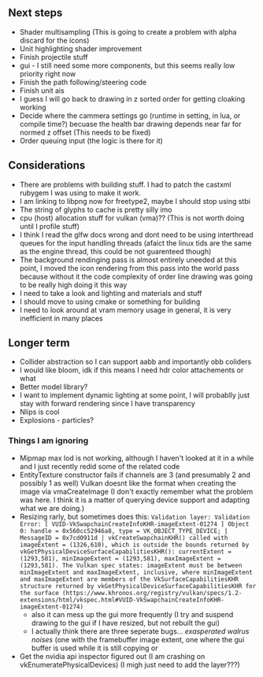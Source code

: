 ## Next steps
 * Shader multisampling (This is going to create a problem with alpha discard for the icons)
 * Unit highlighting shader improvement
 * Finish projectile stuff
 * gui - I still need some more components, but this seems really low priority right now
 * Finish the path following/steering code
 * Finish unit ais
 * I guess I will go back to drawing in z sorted order for getting cloaking working
 * Decide where the cammera settings go (runtime in setting, in lua, or compile time?) becuase the health bar drawing depends near far for normed z offset (This needs to be fixed)
 * Order queuing input (the logic is there for it)

## Considerations
 * There are problems with building stuff. I had to patch the castxml rubygem I was using to make it work.
 * I am linking to libpng now for freetype2, maybe I should stop using stbi
 * The string of glyphs to cache is pretty silly imo
 * cpu (host) allocation stuff for vulkan (vma)?? (This is not worth doing until I profile stuff)
 * I think I read the glfw docs wrong and dont need to be using interthread queues for the input handling threads (afaict the linux tids are the same as the engine thread, this could be not guarenteed though)
 * The background rendinging pass is almost entirely uneeded at this point, I moved the icon rendering from this pass into the world pass because without it the code complexity of order line drawing was going to be really high doing it this way
 * I need to take a look and lighting and materials and stuff
 * I should move to using cmake or something for building
 * I need to look around at vram memory usage in general, it is very inefficient in many places

## Longer term
 * Collider abstraction so I can support aabb and importantly obb coliders
 * I would like bloom, idk if this means I need hdr color attachements or what
 * Better model library?
 * I want to implement dynamic lighting at some point, I will probablly just stay with forward rendering since I have transparency
 * Nlips is cool
 * Explosions - particles?

### Things I am ignoring
 * Mipmap max lod is not working, although I haven't looked at it in a while and I just recently redid some of the related code
 * EntityTexture constructor fails if channels are 3 (and presumably 2 and possibly 1 as well) Vulkan doesnt like the format when creating the image via vmaCreateImage (I don't exactly remember what the problem was here. I think it is a matter of querying device support and adapting what we are doing.)
 * Resizing rarly, but sometimes does this:
    `Validation layer: Validation Error: [ VUID-VkSwapchainCreateInfoKHR-imageExtent-01274 ] Object 0: handle = 0x560cc52946a8, type = VK_OBJECT_TYPE_DEVICE;
    | MessageID = 0x7cd0911d | vkCreateSwapchainKHR() called with imageExtent = (1326,610), which is outside the bounds returned by
    vkGetPhysicalDeviceSurfaceCapabilitiesKHR(): currentExtent = (1293,581), minImageExtent = (1293,581), maxImageExtent = (1293,581). The Vulkan spec
    states: imageExtent must be between minImageExtent and maxImageExtent, inclusive, where minImageExtent and maxImageExtent are members of the
    VkSurfaceCapabilitiesKHR structure returned by vkGetPhysicalDeviceSurfaceCapabilitiesKHR for the surface
    (https://www.khronos.org/registry/vulkan/specs/1.2-extensions/html/vkspec.html#VUID-VkSwapchainCreateInfoKHR-imageExtent-01274)`
    - also it can mess up the gui more frequently (I try and suspend drawing to the gui if I have resized, but not rebuilt the gui)
    - I actually think there are three seperate bugs... *exasperated walrus noises* (one with the framebuffer image extent, one where the gui buffer is used while it is still copying or 
 * Get the nvidia api inspector figured out (I am crashing on vkEnumeratePhysicalDevices) (I migh just need to add the layer???)